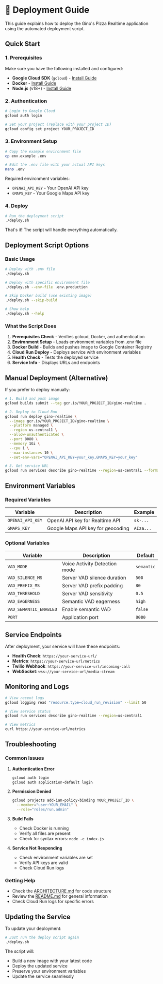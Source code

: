 # 🚀 Deployment Guide

This guide explains how to deploy the Gino's Pizza Realtime application using the automated deployment script.

## Quick Start

### 1. Prerequisites

Make sure you have the following installed and configured:

- **Google Cloud SDK** (`gcloud`) - [Install Guide](https://cloud.google.com/sdk/docs/install)
- **Docker** - [Install Guide](https://docs.docker.com/get-docker/)
- **Node.js** (v18+) - [Install Guide](https://nodejs.org/)

### 2. Authentication

```bash
# Login to Google Cloud
gcloud auth login

# Set your project (replace with your project ID)
gcloud config set project YOUR_PROJECT_ID
```

### 3. Environment Setup

```bash
# Copy the example environment file
cp env.example .env

# Edit the .env file with your actual API keys
nano .env
```

Required environment variables:
- `OPENAI_API_KEY` - Your OpenAI API key
- `GMAPS_KEY` - Your Google Maps API key

### 4. Deploy

```bash
# Run the deployment script
./deploy.sh
```

That's it! The script will handle everything automatically.

## Deployment Script Options

### Basic Usage

```bash
# Deploy with .env file
./deploy.sh

# Deploy with specific environment file
./deploy.sh --env-file .env.production

# Skip Docker build (use existing image)
./deploy.sh --skip-build

# Show help
./deploy.sh --help
```

### What the Script Does

1. **Prerequisites Check** - Verifies gcloud, Docker, and authentication
2. **Environment Setup** - Loads environment variables from .env file
3. **Docker Build** - Builds and pushes image to Google Container Registry
4. **Cloud Run Deploy** - Deploys service with environment variables
5. **Health Check** - Tests the deployed service
6. **Service Info** - Displays URLs and endpoints

## Manual Deployment (Alternative)

If you prefer to deploy manually:

```bash
# 1. Build and push image
gcloud builds submit --tag gcr.io/YOUR_PROJECT_ID/gino-realtime .

# 2. Deploy to Cloud Run
gcloud run deploy gino-realtime \
  --image gcr.io/YOUR_PROJECT_ID/gino-realtime \
  --platform managed \
  --region us-central1 \
  --allow-unauthenticated \
  --port 8080 \
  --memory 1Gi \
  --cpu 1 \
  --max-instances 10 \
  --set-env-vars="OPENAI_API_KEY=your_key,GMAPS_KEY=your_key"

# 3. Get service URL
gcloud run services describe gino-realtime --region=us-central1 --format="value(status.url)"
```

## Environment Variables

### Required Variables

| Variable | Description | Example |
|----------|-------------|---------|
| `OPENAI_API_KEY` | OpenAI API key for Realtime API | `sk-...` |
| `GMAPS_KEY` | Google Maps API key for geocoding | `AIza...` |

### Optional Variables

| Variable | Description | Default |
|----------|-------------|---------|
| `VAD_MODE` | Voice Activity Detection mode | `semantic` |
| `VAD_SILENCE_MS` | Server VAD silence duration | `500` |
| `VAD_PREFIX_MS` | Server VAD prefix padding | `80` |
| `VAD_THRESHOLD` | Server VAD sensitivity | `0.5` |
| `VAD_EAGERNESS` | Semantic VAD eagerness | `high` |
| `VAD_SEMANTIC_ENABLED` | Enable semantic VAD | `false` |
| `PORT` | Application port | `8080` |

## Service Endpoints

After deployment, your service will have these endpoints:

- **Health Check**: `https://your-service-url/`
- **Metrics**: `https://your-service-url/metrics`
- **Twilio Webhook**: `https://your-service-url/incoming-call`
- **WebSocket**: `wss://your-service-url/media-stream`

## Monitoring and Logs

```bash
# View recent logs
gcloud logging read "resource.type=cloud_run_revision" --limit 50

# View service status
gcloud run services describe gino-realtime --region=us-central1

# View metrics
curl https://your-service-url/metrics
```

## Troubleshooting

### Common Issues

1. **Authentication Error**
   ```bash
   gcloud auth login
   gcloud auth application-default login
   ```

2. **Permission Denied**
   ```bash
   gcloud projects add-iam-policy-binding YOUR_PROJECT_ID \
     --member="user:YOUR_EMAIL" \
     --role="roles/run.admin"
   ```

3. **Build Fails**
   - Check Docker is running
   - Verify all files are present
   - Check for syntax errors: `node -c index.js`

4. **Service Not Responding**
   - Check environment variables are set
   - Verify API keys are valid
   - Check Cloud Run logs

### Getting Help

- Check the [ARCHITECTURE.md](./ARCHITECTURE.md) for code structure
- Review the [README.md](./README.md) for general information
- Check Cloud Run logs for specific errors

## Updating the Service

To update your deployment:

```bash
# Just run the deploy script again
./deploy.sh
```

The script will:
- Build a new image with your latest code
- Deploy the updated service
- Preserve your environment variables
- Update the service seamlessly
